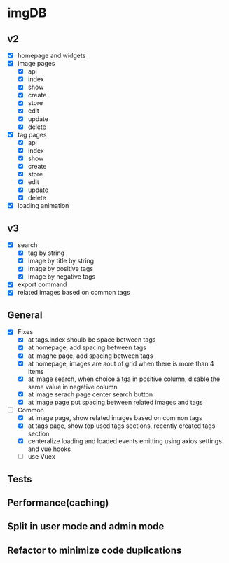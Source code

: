 # imgDB

## v2

- [x] homepage and widgets
- [x] image pages
    * [x] api
    * [x] index
    * [x] show
    * [x] create
    * [x] store
    * [x] edit
    * [x] update
    * [x] delete
- [x] tag pages
    * [x] api
    * [x] index
    * [x] show
    * [x] create
    * [x] store
    * [x] edit
    * [x] update
    * [x] delete
- [x] loading animation

## v3

- [x] search
    * [x] tag by string
    * [x] image by title by string
    * [x] image by positive tags
    * [x] image by negative tags
- [x] export command
- [x] related images based on common tags

## General
-  [x] Fixes
    * [x] at tags.index shoulb be space between tags
    * [x] at homepage, add spacing between tags
    * [x] at imaghe page, add spacing between tags
    * [x] at homepage, images are aout of grid when there is more than 4 items
    * [x] at image search, when choice a tga in positive column, disable the same value in negative column
    * [x] at image serach page center search button
    * [x] at image page put spacing between related images and tags

- [ ] Common
    * [x] at image page, show related images based on common tags
    * [x] at tags page, show top used tags sections, recently created tags section
    * [x] centeralize loading and loaded events emitting using axios settings and vue hooks
    * [ ] use Vuex

## Tests

## Performance(caching)

## Split in user mode and admin mode

## Refactor to minimize code duplications